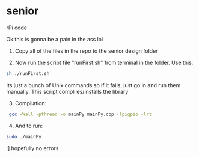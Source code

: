 # senior
rPi code

Ok this is gonna be a pain in the ass lol

1. Copy all of the files in the repo to the senior design folder

2. Now run the script file "runFirst.sh" from terminal in the folder. Use this:
```bash
sh ./runFirst.sh
```
Its just a bunch of Unix commands so if it fails,
just go in and run them manually. This script compliles/installs the library

3. Compilation:

```bash
 gcc -Wall -pthread -o mainPy mainPy.cpp -lpigpio -lrt
```

4. And to run: 

```bash
sudo ./mainPy
```

:] hopefully no errors


